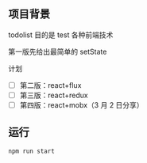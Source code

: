## 项目背景

todolist
目的是 test 各种前端技术

第一版先给出最简单的 setState

计划

- [ ] 第二版：react+flux
- [ ] 第三版：react+redux
- [ ] 第四版：react+mobx（3 月 2 日分享）

## 运行
`npm run start`
